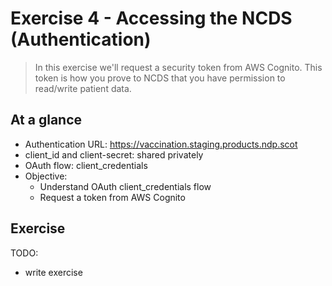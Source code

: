 Exercise 4 - Accessing the NCDS (Authentication)
===

> In this exercise we'll request a security token from AWS Cognito. This token is how you prove to NCDS
> that you have permission to read/write patient data.

## At a glance

* Authentication URL: https://vaccination.staging.products.ndp.scot
* client_id and client-secret: shared privately
* OAuth flow: client_credentials
* Objective:
  * Understand OAuth client_credentials flow
  * Request a token from AWS Cognito

## Exercise

TODO:

- write exercise
